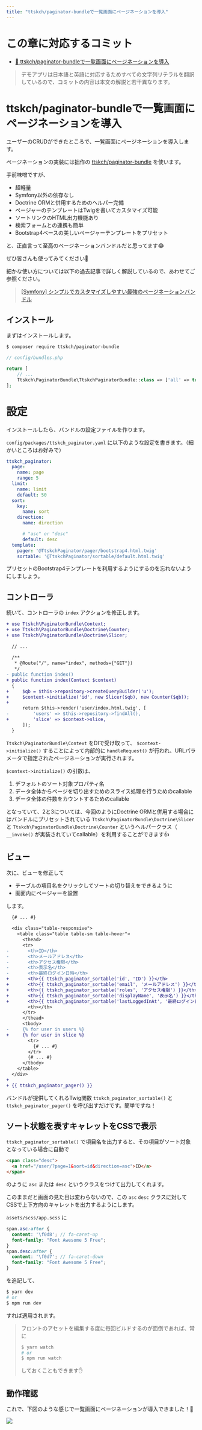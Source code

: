 ```yaml
---
title: "ttskch/paginator-bundleで一覧画面にページネーションを導入"
---
```


# この章に対応するコミット

* [📝 ttskch/paginator-bundleで一覧画面にページネーションを導入](https://github.com/ttskch/symfony-example-app/compare/6eaac13...c890fa5)

> デモアプリは日本語と英語に対応するためすべての文字列リテラルを翻訳しているので、コミットの内容は本文の解説と若干異なります。

# ttskch/paginator-bundleで一覧画面にページネーションを導入

ユーザーのCRUDができたところで、一覧画面にページネーションを導入します。

ページネーションの実装には拙作の [ttskch/paginator-bundle](https://github.com/ttskch/TtskchPaginatorBundle/) を使います。

手前味噌ですが、

* 超軽量
* Symfony以外の依存なし
* Doctrine ORMと併用するためのヘルパー完備
* ページャーのテンプレートはTwigを書いてカスタマイズ可能
* ソートリンクのHTML出力機能あり
* 検索フォームとの連携も簡単
* Bootstrap4ベースの美しいページャーテンプレートをプリセット

と、正直言って至高のページネーションバンドルだと思ってます😂

ぜひ皆さんも使ってみてください🙏

細かな使い方については以下の過去記事で詳しく解説しているので、あわせてご参照ください。

> [[Symfony] シンプルでカスタマイズしやすい最強のページネーションバンドル](https://zenn.dev/ttskch/articles/d26f13131212bc)

## インストール

まずはインストールします。

```bash
$ composer require ttskch/paginator-bundle
```

```php
// config/bundles.php

return [
    // ...
    Ttskch\PaginatorBundle\TtskchPaginatorBundle::class => ['all' => true],
];
```

# 設定

インストールしたら、バンドルの設定ファイルを作ります。

`config/packages/ttskch_paginator.yaml` に以下のような設定を書きます。（細かいところはお好みで）

```yaml
ttskch_paginator:
  page:
    name: page
    range: 5
  limit:
    name: limit
    default: 50
  sort:
    key:
      name: sort
    direction:
      name: direction

      # "asc" or "desc"
      default: desc
  template:
    pager: '@TtskchPaginator/pager/bootstrap4.html.twig'
    sortable: '@TtskchPaginator/sortable/default.html.twig'
```

プリセットのBootstrap4テンプレートを利用するようにするのを忘れないようにしましょう。

## コントローラ

続いて、コントローラの `index` アクションを修正します。

```diff
+ use Ttskch\PaginatorBundle\Context;
+ use Ttskch\PaginatorBundle\Doctrine\Counter;
+ use Ttskch\PaginatorBundle\Doctrine\Slicer;
  
  // ...
  
  /**
   * @Route("/", name="index", methods={"GET"})
   */
- public function index()
+ public function index(Context $context)
  {
+     $qb = $this->repository->createQueryBuilder('u');
+     $context->initialize('id', new Slicer($qb), new Counter($qb));
+ 
      return $this->render('user/index.html.twig', [
-         'users' => $this->repository->findAll(),
+         'slice' => $context->slice,
      ]);
  }
```

`Ttskch\PaginatorBundle\Context` をDIで受け取って、 `$context->initialize()` することによって内部的に `handleRequest()` が行われ、URLパラメータで指定されたページネーションが実行されます。

`$context->initialize()` の引数は、

1. デフォルトのソート対象プロパティ名
2. データ全体からページを切り出すためのスライス処理を行うためのcallable
3. データ全体の件数をカウントするためのcallable

となっていて、2と3については、今回のようにDoctrine ORMと併用する場合にはバンドルにプリセットされている `Ttskch\PaginatorBundle\Doctrine\Slicer` と `Ttskch\PaginatorBundle\Doctrine\Counter` というヘルパークラス（ `__invoke()` が実装されていてcallable）を利用することができます👍

## ビュー

次に、ビューを修正して

* テーブルの項目名をクリックしてソートの切り替えをできるように
* 画面内にページャーを設置

します。

```diff
  {# ... #}
  
  <div class="table-responsive">
    <table class="table table-sm table-hover">
      <thead>
      <tr>
-       <th>ID</th>
-       <th>メールアドレス</th>
-       <th>アクセス権限</th>
-       <th>表示名</th>
-       <th>最終ログイン日時</th>
+       <th>{{ ttskch_paginator_sortable('id', 'ID') }}</th>
+       <th>{{ ttskch_paginator_sortable('email', 'メールアドレス') }}</th>
+       <th>{{ ttskch_paginator_sortable('roles', 'アクセス権限') }}</th>
+       <th>{{ ttskch_paginator_sortable('displayName', '表示名') }}</th>
+       <th>{{ ttskch_paginator_sortable('lastLoggedInAt', '最終ログイン日時') }}</th>
        <th></th>
      </tr>
      </thead>
      <tbody>
-     {% for user in users %}
+     {% for user in slice %}
        <tr>
          {# ... #}
        </tr>
        {# ... #}
      </tbody>
    </table>
  </div>
+ 
+ {{ ttskch_paginator_pager() }}
```

バンドルが提供してくれるTwig関数 `ttskch_paginator_sortable()` と `ttskch_paginator_pager()` を呼び出すだけです。簡単ですね！

## ソート状態を表すキャレットをCSSで表示

`ttskch_paginator_sortable()` で項目名を出力すると、その項目がソート対象となっている場合に自動で

```html
<span class="desc">
  <a href="/user/?page=1&sort=id&direction=asc">ID</a>
</span>
```

のように `asc` または `desc` というクラスをつけて出力してくれます。

このままだと画面の見た目は変わらないので、この `asc` `desc` クラスに対してCSSで上下方向のキャレットを出力するようにします。

`assets/scss/app.scss` に

```scss
span.asc:after {
  content: '\f0d8'; // fa-caret-up
  font-family: "Font Awesome 5 Free";
}
span.desc:after {
  content: '\f0d7'; // fa-caret-down
  font-family: "Font Awesome 5 Free";
}
```

を追記して、

```bash
$ yarn dev
# or
$ npm run dev
```

すれば適用されます。

> フロントのアセットを編集する度に毎回ビルドするのが面倒であれば、常に
>
> ```bash
> $ yarn watch
> # or
> $ npm run watch
> ```
>
> しておくこともできます✋

## 動作確認

これで、下図のような感じで一覧画面にページネーションが導入できました！🙌

![](https://tva1.sinaimg.cn/large/0081Kckwgy1gkunn4r9ytj31u10u0dlv.jpg)
